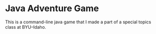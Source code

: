 # Java Adventure Game
This is a command-line java game that I made a part of a special topics class at BYU–Idaho. 
